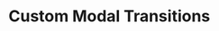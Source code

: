 # Custom Modal Transitions

<CodeBlock :importComponentInstanceFn="() => import('@/components/use-cases/CustomTransitionModalExample.vue')" :importComponentRawFn="() => import('@/components/use-cases/CustomTransitionModalExample.vue?raw')"></CodeBlock>

<CodeBlock title="CustomTransitionModal.vue" :importComponentRawFn="() => import('@/components/use-cases/CustomTransitionModal.vue?raw')"></CodeBlock>
